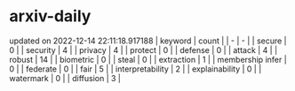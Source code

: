 # arxiv-daily
updated on 2022-12-14 22:11:18.917188
| keyword | count |
| - | - |
| secure | 0 |
| security | 4 |
| privacy | 4 |
| protect | 0 |
| defense | 0 |
| attack | 4 |
| robust | 14 |
| biometric | 0 |
| steal | 0 |
| extraction | 1 |
| membership infer | 0 |
| federate | 0 |
| fair | 5 |
| interpretability | 2 |
| explainability | 0 |
| watermark | 0 |
| diffusion | 3 |
